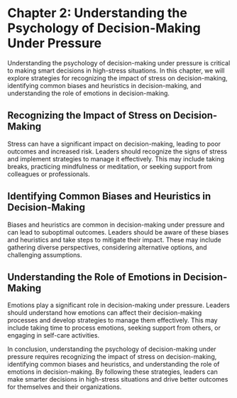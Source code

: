Chapter 2: Understanding the Psychology of Decision-Making Under Pressure
=========================================================================

Understanding the psychology of decision-making under pressure is critical to making smart decisions in high-stress situations. In this chapter, we will explore strategies for recognizing the impact of stress on decision-making, identifying common biases and heuristics in decision-making, and understanding the role of emotions in decision-making.

Recognizing the Impact of Stress on Decision-Making
---------------------------------------------------

Stress can have a significant impact on decision-making, leading to poor outcomes and increased risk. Leaders should recognize the signs of stress and implement strategies to manage it effectively. This may include taking breaks, practicing mindfulness or meditation, or seeking support from colleagues or professionals.

Identifying Common Biases and Heuristics in Decision-Making
-----------------------------------------------------------

Biases and heuristics are common in decision-making under pressure and can lead to suboptimal outcomes. Leaders should be aware of these biases and heuristics and take steps to mitigate their impact. These may include gathering diverse perspectives, considering alternative options, and challenging assumptions.

Understanding the Role of Emotions in Decision-Making
-----------------------------------------------------

Emotions play a significant role in decision-making under pressure. Leaders should understand how emotions can affect their decision-making processes and develop strategies to manage them effectively. This may include taking time to process emotions, seeking support from others, or engaging in self-care activities.

In conclusion, understanding the psychology of decision-making under pressure requires recognizing the impact of stress on decision-making, identifying common biases and heuristics, and understanding the role of emotions in decision-making. By following these strategies, leaders can make smarter decisions in high-stress situations and drive better outcomes for themselves and their organizations.
